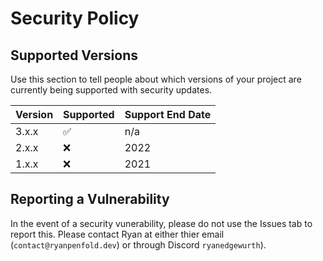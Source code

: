# Security Policy

## Supported Versions

Use this section to tell people about which versions of your project are
currently being supported with security updates.

| Version | Supported          | Support End Date |
| ------- | ------------------ | ---------------- |
| 3.x.x   | :white_check_mark: | n/a              |
| 2.x.x   | :x:                | 2022             |
| 1.x.x   | :x:                | 2021             |

## Reporting a Vulnerability

In the event of a security vunerability, please do not use the Issues tab to report this. Please contact Ryan at either thier email (``contact@ryanpenfold.dev``) or through Discord ``ryanedgewurth``).
